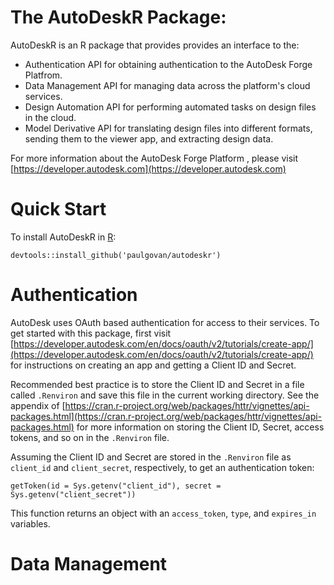 # The AutoDeskR Package:
AutoDeskR is an R package that provides provides an interface to the:
* Authentication API for obtaining authentication to the AutoDesk Forge Platfrom.
* Data Management API for managing data across the platform's cloud services. 
* Design Automation API for performing automated tasks on design files in the cloud.
* Model Derivative API for translating design files into different formats, sending them to the viewer app, and extracting design data.

For more information about the AutoDesk Forge Platform , please visit [https://developer.autodesk.com](https://developer.autodesk.com)

# Quick Start
To install AutoDeskR in [R](https://www.r-project.org):

```
devtools::install_github('paulgovan/autodeskr')
```

# Authentication
AutoDesk uses OAuth based authentication for access to their services. To get started with this package, first visit [https://developer.autodesk.com/en/docs/oauth/v2/tutorials/create-app/](https://developer.autodesk.com/en/docs/oauth/v2/tutorials/create-app/) for instructions on creating an app and getting a Client ID and Secret. 

Recommended best practice is to store the Client ID and Secret in a file called `.Renviron` and save this file in the current working directory.  See the appendix of [https://cran.r-project.org/web/packages/httr/vignettes/api-packages.html](https://cran.r-project.org/web/packages/httr/vignettes/api-packages.html) for more information on storing the Client ID, Secret, access tokens, and so on in the `.Renviron` file. 

Assuming the Client ID and Secret are stored in the `.Renviron` file as `client_id` and `client_secret`, respectively, to get an authentication token:

```
getToken(id = Sys.getenv("client_id"), secret = Sys.getenv("client_secret"))
```

This function returns an object with an `access_token`, `type`, and `expires_in` variables. 

# Data Management
